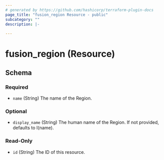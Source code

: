 ```yaml
---
# generated by https://github.com/hashicorp/terraform-plugin-docs
page_title: "fusion_region Resource - public"
subcategory: ""
description: |-
  
---
```


# fusion_region (Resource)





<!-- schema generated by tfplugindocs -->
## Schema

### Required

- `name` (String) The name of the Region.

### Optional

- `display_name` (String) The human name of the Region. If not provided, defaults to I(name).

### Read-Only

- `id` (String) The ID of this resource.



